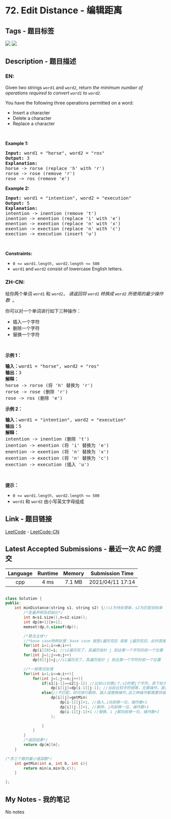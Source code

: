 
# 72. Edit Distance - 编辑距离

## Tags - 题目标签

 <img src="https://img.shields.io/badge/String-字符串-blue.svg">   <img src="https://img.shields.io/badge/Dynamic Programming-动态规划-blue.svg">  


## Description - 题目描述

### EN:
<p>Given two strings <code>word1</code> and <code>word2</code>, return <em>the minimum number of operations required to convert <code>word1</code> to <code>word2</code></em>.</p>

<p>You have the following three operations permitted on a word:</p>

<ul>
	<li>Insert a character</li>
	<li>Delete a character</li>
	<li>Replace a character</li>
</ul>

<p>&nbsp;</p>
<p><strong>Example 1:</strong></p>

<pre>
<strong>Input:</strong> word1 = &quot;horse&quot;, word2 = &quot;ros&quot;
<strong>Output:</strong> 3
<strong>Explanation:</strong> 
horse -&gt; rorse (replace &#39;h&#39; with &#39;r&#39;)
rorse -&gt; rose (remove &#39;r&#39;)
rose -&gt; ros (remove &#39;e&#39;)
</pre>

<p><strong>Example 2:</strong></p>

<pre>
<strong>Input:</strong> word1 = &quot;intention&quot;, word2 = &quot;execution&quot;
<strong>Output:</strong> 5
<strong>Explanation:</strong> 
intention -&gt; inention (remove &#39;t&#39;)
inention -&gt; enention (replace &#39;i&#39; with &#39;e&#39;)
enention -&gt; exention (replace &#39;n&#39; with &#39;x&#39;)
exention -&gt; exection (replace &#39;n&#39; with &#39;c&#39;)
exection -&gt; execution (insert &#39;u&#39;)
</pre>

<p>&nbsp;</p>
<p><strong>Constraints:</strong></p>

<ul>
	<li><code>0 &lt;= word1.length, word2.length &lt;= 500</code></li>
	<li><code>word1</code> and <code>word2</code> consist of lowercase English letters.</li>
</ul>


### ZH-CN:
<p>给你两个单词&nbsp;<code>word1</code> 和&nbsp;<code>word2</code>， <em>请返回将&nbsp;<code>word1</code>&nbsp;转换成&nbsp;<code>word2</code> 所使用的最少操作数</em> &nbsp;。</p>

<p>你可以对一个单词进行如下三种操作：</p>

<ul>
	<li>插入一个字符</li>
	<li>删除一个字符</li>
	<li>替换一个字符</li>
</ul>

<p>&nbsp;</p>

<p><strong>示例&nbsp;1：</strong></p>

<pre>
<strong>输入：</strong>word1 = "horse", word2 = "ros"
<strong>输出：</strong>3
<strong>解释：</strong>
horse -&gt; rorse (将 'h' 替换为 'r')
rorse -&gt; rose (删除 'r')
rose -&gt; ros (删除 'e')
</pre>

<p><strong>示例&nbsp;2：</strong></p>

<pre>
<strong>输入：</strong>word1 = "intention", word2 = "execution"
<strong>输出：</strong>5
<strong>解释：</strong>
intention -&gt; inention (删除 't')
inention -&gt; enention (将 'i' 替换为 'e')
enention -&gt; exention (将 'n' 替换为 'x')
exention -&gt; exection (将 'n' 替换为 'c')
exection -&gt; execution (插入 'u')
</pre>

<p>&nbsp;</p>

<p><strong>提示：</strong></p>

<ul>
	<li><code>0 &lt;= word1.length, word2.length &lt;= 500</code></li>
	<li><code>word1</code> 和 <code>word2</code> 由小写英文字母组成</li>
</ul>



## Link - 题目链接

[LeetCode](https://leetcode.com/problems/edit-distance/description/)  -  [LeetCode-CN](https://leetcode-cn.com/problems/edit-distance/description/)
## Latest Accepted Submissions - 最近一次 AC 的提交


| Language | Runtime | Memory | Submission Time |
|:---:|:---:|:---:|:---:|
| cpp  | 4 ms | 7.1 MB | 2021/04/11 17:14 |

```cpp

class Solution {
public:
    int minDistance(string s1, string s2) {//s1为待处理串，s2为匹配目标串
        /*变量声明及初始化*/
        int m=s1.size(),n=s2.size();
        int dp[m+1][n+1];
        memset(dp,0,sizeof(dp));

        /*算法主体*/
        //*base case特例处理：base case 就是i遍历完后 或者 j遍历完后，此时直接返回剩余字符串的字符个数即为仍需要进行的操作个数
        for(int i=1;i<=m;i++)
            dp[i][0]=i; //s2遍历完了，其遍历指针 j 到达第一个字符的前一个位置
        for(int j=1;j<=n;j++)
            dp[0][j]=j;//s1遍历完了，其遍历指针 j 到达第一个字符的前一个位置

        //*一般情况处理
        for(int i=1;i<=m;i++){
            for(int j=1;j<=n;j++){
                if(s1[i-1]==s2[j-1]) //比较s1的第i个,s2的第j个字符，其下标为序号-1
                    dp[i][j]=dp[i-1][j-1]; //当前比较字符相等，无需操作，直接进行下一位的比较
                else{//不匹配，则可进行删除、插入或替换操作,这三种操作都需要将操作数+1,取三者中的操作数最小者作为dp[i][j]的值
                    dp[i][j]=getMin( 
                        dp[i-1][j]+1, //插入,i向前移一位，操作数+1
                        dp[i][j-1]+1, //删除，j向前移一位，操作数+1
                        dp[i-1][j-1]+1 //替换，i j都向前移一位，操作数+1
                    );

                }
            }
        }
        /*返回结果*/
        return dp[m][n];
    }

/*求三个数的最小值函数*/
    int getMin(int a, int b, int c){
        return min(a,min(b,c));
    }

};

```
## My Notes - 我的笔记


No notes

